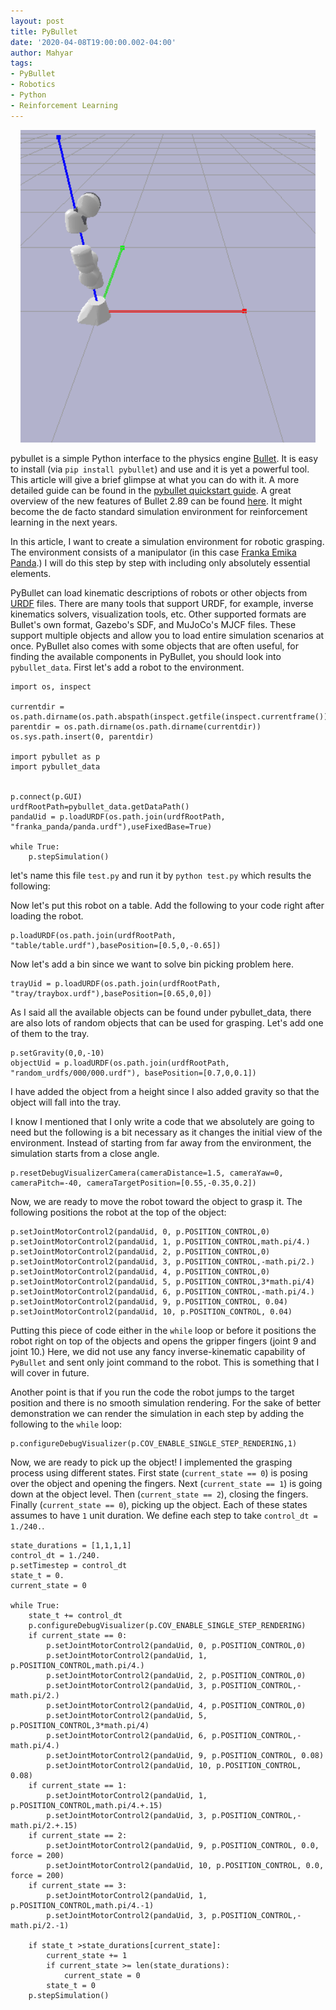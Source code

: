 ```yaml
---
layout: post
title: PyBullet
date: '2020-04-08T19:00:00.002-04:00'
author: Mahyar
tags:
- PyBullet
- Robotics
- Python
- Reinforcement Learning
---
```


<p align="center">
<img src="/img/panda.gif" height="500">
</p>

pybullet is a simple Python interface to the physics engine [Bullet](http://bulletphysics.org/wordpress/). It is easy to install (via `pip install pybullet`) and use and it is yet a powerful tool. This article will give a brief glimpse at what you can do with it. A more detailed guide can be found in the [pybullet quickstart guide](https://docs.google.com/document/d/10sXEhzFRSnvFcl3XxNGhnD4N2SedqwdAvK3dsihxVUA/). A great overview of the new features of Bullet 2.89 can be found [here](https://github.com/bulletphysics/bullet3/releases/tag/2.89). It might become the de facto standard simulation environment for reinforcement learning in the next years.

In this article, I want to create a simulation environment for robotic grasping. The environment consists of a manipulator (in this case [Franka Emika Panda](https://www.franka.de/technology).) I will do this step by step with including only absolutely essential elements. 

PyBullet can load kinematic descriptions of robots or other objects from [URDF](http://wiki.ros.org/urdf) files.  There are many tools that support URDF, for example, inverse kinematics solvers, visualization tools, etc. Other supported formats are Bullet's own format, Gazebo's SDF, and MuJoCo's MJCF files. These support multiple objects and allow you to load entire simulation scenarios at once. PyBullet also comes with some objects that are often useful, for finding the available components in PyBullet, you should look into `pybullet_data`. First let's add a robot to the environment. 
```
import os, inspect

currentdir = os.path.dirname(os.path.abspath(inspect.getfile(inspect.currentframe())))
parentdir = os.path.dirname(os.path.dirname(currentdir))
os.sys.path.insert(0, parentdir)

import pybullet as p
import pybullet_data


p.connect(p.GUI)
urdfRootPath=pybullet_data.getDataPath()
pandaUid = p.loadURDF(os.path.join(urdfRootPath, "franka_panda/panda.urdf"),useFixedBase=True)

while True:
    p.stepSimulation()
```
let's name this file `test.py` and run it by `python test.py` which results the following:

Now let's put this robot on a table. Add the following to your code right after loading the robot.
```
p.loadURDF(os.path.join(urdfRootPath, "table/table.urdf"),basePosition=[0.5,0,-0.65])
```
Now let's add a bin since we want to solve bin picking problem here.
```
trayUid = p.loadURDF(os.path.join(urdfRootPath, "tray/traybox.urdf"),basePosition=[0.65,0,0])
```
As I said all the available objects can be found under pybullet_data, there are also lots of random objects that can be used for grasping. Let's add one of them to the tray.
```
p.setGravity(0,0,-10)
objectUid = p.loadURDF(os.path.join(urdfRootPath, "random_urdfs/000/000.urdf"), basePosition=[0.7,0,0.1])
```
I have added the object from a height since I also added gravity so that the object will fall into the tray.

I know I mentioned that I only write a code that we absolutely are going to need but the following is a bit necessary as it changes the initial view of the environment. Instead of starting from far away from the environment, the simulation starts from a close angle.
```
p.resetDebugVisualizerCamera(cameraDistance=1.5, cameraYaw=0, cameraPitch=-40, cameraTargetPosition=[0.55,-0.35,0.2])
```
Now, we are ready to move the robot toward the object to grasp it. The following positions the robot at the top of the object:
```
p.setJointMotorControl2(pandaUid, 0, p.POSITION_CONTROL,0)
p.setJointMotorControl2(pandaUid, 1, p.POSITION_CONTROL,math.pi/4.)
p.setJointMotorControl2(pandaUid, 2, p.POSITION_CONTROL,0)
p.setJointMotorControl2(pandaUid, 3, p.POSITION_CONTROL,-math.pi/2.)
p.setJointMotorControl2(pandaUid, 4, p.POSITION_CONTROL,0)
p.setJointMotorControl2(pandaUid, 5, p.POSITION_CONTROL,3*math.pi/4)
p.setJointMotorControl2(pandaUid, 6, p.POSITION_CONTROL,-math.pi/4.)
p.setJointMotorControl2(pandaUid, 9, p.POSITION_CONTROL, 0.04)
p.setJointMotorControl2(pandaUid, 10, p.POSITION_CONTROL, 0.04)
```
Putting this piece of code either in the `while` loop or before it positions the robot right on top of the objects and opens the gripper fingers (joint 9 and joint 10.) Here, we did not use any fancy inverse-kinematic capability of `PyBullet` and sent only joint command to the robot. This is something that I will cover in future.

Another point is that if you run the code the robot jumps to the target position and there is no smooth simulation rendering. For the sake of better demonstration we can render the simulation in each step by adding the following to the `while` loop:
```
p.configureDebugVisualizer(p.COV_ENABLE_SINGLE_STEP_RENDERING,1) 
```
Now, we are ready to pick up the object! I implemented the grasping process using different states. First state (`current_state == 0`) is posing over the object and opening the fingers. Next (`current_state == 1`) is going down at the object level. Then (`current_state == 2`), closing the fingers. Finally (`current_state == 0`), picking up the object. Each of these states assumes to have `1` unit duration. We define each step to take `control_dt = 1./240.`.
```
state_durations = [1,1,1,1]
control_dt = 1./240.
p.setTimestep = control_dt
state_t = 0.
current_state = 0

while True:
    state_t += control_dt
    p.configureDebugVisualizer(p.COV_ENABLE_SINGLE_STEP_RENDERING) 
    if current_state == 0:
        p.setJointMotorControl2(pandaUid, 0, p.POSITION_CONTROL,0)
        p.setJointMotorControl2(pandaUid, 1, p.POSITION_CONTROL,math.pi/4.)
        p.setJointMotorControl2(pandaUid, 2, p.POSITION_CONTROL,0)
        p.setJointMotorControl2(pandaUid, 3, p.POSITION_CONTROL,-math.pi/2.)
        p.setJointMotorControl2(pandaUid, 4, p.POSITION_CONTROL,0)
        p.setJointMotorControl2(pandaUid, 5, p.POSITION_CONTROL,3*math.pi/4)
        p.setJointMotorControl2(pandaUid, 6, p.POSITION_CONTROL,-math.pi/4.)
        p.setJointMotorControl2(pandaUid, 9, p.POSITION_CONTROL, 0.08)
        p.setJointMotorControl2(pandaUid, 10, p.POSITION_CONTROL, 0.08)
    if current_state == 1:
        p.setJointMotorControl2(pandaUid, 1, p.POSITION_CONTROL,math.pi/4.+.15)
        p.setJointMotorControl2(pandaUid, 3, p.POSITION_CONTROL,-math.pi/2.+.15)
    if current_state == 2:
        p.setJointMotorControl2(pandaUid, 9, p.POSITION_CONTROL, 0.0, force = 200)
        p.setJointMotorControl2(pandaUid, 10, p.POSITION_CONTROL, 0.0, force = 200)
    if current_state == 3:
        p.setJointMotorControl2(pandaUid, 1, p.POSITION_CONTROL,math.pi/4.-1)
        p.setJointMotorControl2(pandaUid, 3, p.POSITION_CONTROL,-math.pi/2.-1)

    if state_t >state_durations[current_state]:
        current_state += 1
        if current_state >= len(state_durations):
            current_state = 0
        state_t = 0
    p.stepSimulation()
```
